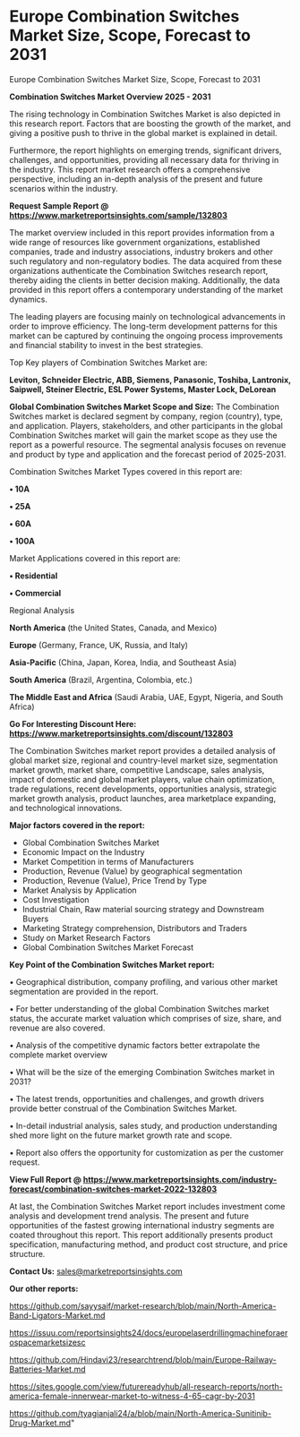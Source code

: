 # Europe Combination Switches Market Size, Scope, Forecast to 2031
 Europe Combination Switches Market Size, Scope, Forecast to 2031

<Strong> Combination Switches Market Overview 2025 - 2031</strong>

The rising technology in Combination Switches Market is also depicted in this research report. Factors that are boosting the growth of the market, and giving a positive push to thrive in the global market is explained in detail.

Furthermore, the report highlights on emerging trends, significant drivers, challenges, and opportunities, providing all necessary data for thriving in the industry. This report market research offers a comprehensive perspective, including an in-depth analysis of the present and future scenarios within the industry.

<strong>Request Sample Report @ <a href=https://www.marketreportsinsights.com/sample/132803>https://www.marketreportsinsights.com/sample/132803</a></strong>

The market overview included in this report provides information from a wide range of resources like government organizations, established companies, trade and industry associations, industry brokers and other such regulatory and non-regulatory bodies. The data acquired from these organizations authenticate the Combination Switches research report, thereby aiding the clients in better decision making. Additionally, the data provided in this report offers a contemporary understanding of the market dynamics.

The leading players are focusing mainly on technological advancements in order to improve efficiency. The long-term development patterns for this market can be captured by continuing the ongoing process improvements and financial stability to invest in the best strategies.

Top Key players of Combination Switches Market are:

<strong>Leviton, Schneider Electric, ABB, Siemens, Panasonic, Toshiba, Lantronix, Saipwell, Steiner Electric, ESL Power Systems, Master Lock, DeLorean</strong>

<strong><b>Global Combination Switches Market Scope and Size:</b></strong>
The Combination Switches market is declared segment by company, region (country), type, and application. Players, stakeholders, and other participants in the global Combination Switches market will gain the market scope as they use the report as a powerful resource. The segmental analysis focuses on revenue and product by type and application and the forecast period of 2025-2031.

Combination Switches Market Types covered in this report are:

<strong>• 10A

• 25A

• 60A

• 100A</strong>

Market Applications covered in this report are:

<strong>• Residential

• Commercial</strong> 

Regional Analysis

<strong>North America</strong> (the United States, Canada, and Mexico)

<strong>Europe</strong> (Germany, France, UK, Russia, and Italy)

<strong>Asia-Pacific</strong> (China, Japan, Korea, India, and Southeast Asia)

<strong>South America</strong> (Brazil, Argentina, Colombia, etc.)

<strong>The Middle East and Africa</strong> (Saudi Arabia, UAE, Egypt, Nigeria, and South Africa)

<strong>Go For Interesting Discount Here: <a href=https://www.marketreportsinsights.com/discount/132803>https://www.marketreportsinsights.com/discount/132803</a></strong>

The Combination Switches market report provides a detailed analysis of global market size, regional and country-level market size, segmentation market growth, market share, competitive Landscape, sales analysis, impact of domestic and global market players, value chain optimization, trade regulations, recent developments, opportunities analysis, strategic market growth analysis, product launches, area marketplace expanding, and technological innovations.

<strong><b>Major factors covered in the report:</b></strong>
<ul>
  <li>Global Combination Switches Market </li>
  <li>Economic Impact on the Industry</li>
  <li>Market Competition in terms of Manufacturers</li>
  <li>Production, Revenue (Value) by geographical segmentation</li>
  <li>Production, Revenue (Value), Price Trend by Type</li>
  <li>Market Analysis by Application</li>
  <li>Cost Investigation</li>
  <li>Industrial Chain, Raw material sourcing strategy and Downstream Buyers</li>
  <li>Marketing Strategy comprehension, Distributors and Traders</li>
  <li>Study on Market Research Factors</li>
  <li>Global Combination Switches Market Forecast</li>
</ul>

<strong><b>Key Point of the Combination Switches Market report:</b></strong>

• Geographical distribution, company profiling, and various other market segmentation are provided in the report.

• For better understanding of the global Combination Switches market status, the accurate market valuation which comprises of size, share, and revenue are also covered.

• Analysis of the competitive dynamic factors better extrapolate the complete market overview

• What will be the size of the emerging Combination Switches market in 2031?

• The latest trends, opportunities and challenges, and growth drivers provide better construal of the Combination Switches Market.

• In-detail industrial analysis, sales study, and production understanding shed more light on the future market growth rate and scope.

• Report also offers the opportunity for customization as per the customer request.

<strong><b>View Full Report @ <a href=https://www.marketreportsinsights.com/industry-forecast/combination-switches-market-2022-132803>https://www.marketreportsinsights.com/industry-forecast/combination-switches-market-2022-132803</a></b></strong>


At last, the Combination Switches Market report includes investment come analysis and development trend analysis. The present and future opportunities of the fastest growing international industry segments are coated throughout this report. This report additionally presents product specification, manufacturing method, and product cost structure, and price structure.

<strong>Contact Us:</strong>
sales@marketreportsinsights.com

<strong>Our other reports:</strong>

<a href=https://github.com/sayysaif/market-research/blob/main/North-America-Band-Ligators-Market.md>https://github.com/sayysaif/market-research/blob/main/North-America-Band-Ligators-Market.md</a>

<a href=https://issuu.com/reportsinsights24/docs/europelaserdrillingmachineforaerospacemarketsizesc>https://issuu.com/reportsinsights24/docs/europelaserdrillingmachineforaerospacemarketsizesc</a>

<a href=https://github.com/Hindavi23/researchtrend/blob/main/Europe-Railway-Batteries-Market.md>https://github.com/Hindavi23/researchtrend/blob/main/Europe-Railway-Batteries-Market.md</a>

<a href=https://sites.google.com/view/futurereadyhub/all-research-reports/north-america-female-innerwear-market-to-witness-4-65-cagr-by-2031>https://sites.google.com/view/futurereadyhub/all-research-reports/north-america-female-innerwear-market-to-witness-4-65-cagr-by-2031</a>

<a href=https://github.com/tyagianjali24/a/blob/main/North-America-Sunitinib-Drug-Market.md>https://github.com/tyagianjali24/a/blob/main/North-America-Sunitinib-Drug-Market.md</a>"
